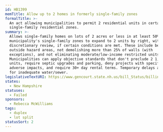 ```yaml
---
id: HB1399
memTitle: Allow up to 2 homes in formerly single-family zones
formalTitle: >-
  An act allowing municipalities to permit 2 residential units in certain
  single-family residential zones.
summary: >-
  Allows single-family homes on lots of 2 acres or less in at least 50% of a
  municipality's single-family zones to expand to 2 units by right, without
  discretionary review, if certain conditions are met. These include being
  outside hazard areas, not demolishing more than 25% of walls (with
  exceptions), and not eliminating moderate/low-income restricted units.
  Municipalities can apply objective standards that don't preclude 2 1,250+ sqft
  units, require septic upgrades and parking, deny projects with specific
  adverse impacts, and require 30+ day rental terms. Temporary delays allowed
  for inadequate water/sewer.
legislativeTextURI: https://www.gencourt.state.nh.us/bill_Status/billinfo.aspx?id=1756
states:
  - New Hampshire
statuses:
  - Failed
sponsors:
  - Rebecca McWilliams
tags:
  - duplex
  - lot split
statusSort: 2
---
```

